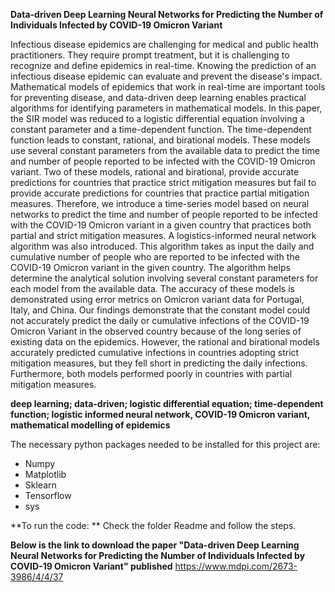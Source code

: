 **Data-driven Deep Learning Neural Networks for Predicting the Number of Individuals Infected by COVID-19 Omicron Variant**

Infectious disease epidemics are challenging for medical and public health practitioners. They require prompt treatment, but it is challenging to recognize and define epidemics in real-time. Knowing the prediction of an infectious disease epidemic can evaluate and prevent the disease's impact. Mathematical models of epidemics that work in real-time are important tools for preventing disease, and data-driven deep learning enables practical algorithms for identifying parameters in mathematical models. In this paper, the SIR model was reduced to a logistic differential equation involving a constant parameter and a time-dependent function. The time-dependent function leads to constant, rational, and birational models. These models use several constant parameters from the available data to predict the time and number of people reported to be infected with the COVID-19 Omicron variant. Two of these models, rational and birational, provide accurate predictions for countries that practice strict mitigation measures but fail to provide accurate predictions for countries that practice partial mitigation measures. Therefore, we introduce a time-series model based on neural networks to predict the time and number of people reported to be infected with the COVID-19 Omicron variant in a given country that practices both partial and strict mitigation measures. A logistics-informed neural network algorithm was also introduced. This algorithm takes as input the daily and cumulative number of people who are reported to be infected with the COVID-19 Omicron variant in the given country. The algorithm helps determine the analytical solution involving several constant parameters for each model from the available data. The accuracy of these models is demonstrated using error metrics on Omicron variant data for Portugal, Italy, and China. Our findings demonstrate that the constant model could not accurately predict the daily or cumulative infections of the COVID-19 Omicron Variant in the observed country because of the long series of existing data on the epidemics. However, the rational and birational models accurately predicted cumulative infections in countries adopting strict mitigation measures, but they fell short in predicting the daily infections. Furthermore, both models performed poorly in countries with partial mitigation measures.


**deep learning; data-driven; logistic differential equation; time-dependent function; logistic informed neural network, COVID-19 Omicron variant, mathematical modelling of epidemics**




The necessary python packages needed to be installed for this project are:

* Numpy
* Matplotlib
* Sklearn
* Tensorflow
* sys


**To run the code: ** Check the folder Readme and follow the steps. 

**Below is the link to download the paper "Data-driven Deep Learning Neural Networks for Predicting the Number of Individuals Infected by COVID-19 Omicron Variant" published**
https://www.mdpi.com/2673-3986/4/4/37
